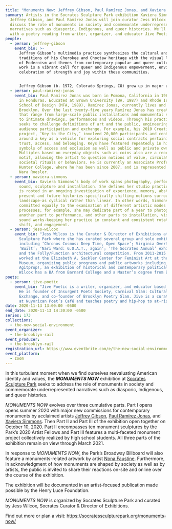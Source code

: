 ```yaml
---
title: "Monuments Now: Jeffrey Gibson, Paul Ramírez Jonas, and Xaviera Simmons"
summary: Artists in the Socrates Sculpture Park exhibition Xaviera Simmons,
  Jeffrey Gibson, and Paul Ramírez Jonas will join curator Jess Wilcox to
  discuss the role of monuments in society and commemorate underrepresented
  narratives such as diasporic, Indigenous, and queer histories. We'll conclude
  with a poetry reading from writer, organizer, and educator Jive Poetic.
people:
  - person: jeffrey-gibson
    event_bio: >-
      Jeffrey Gibson’s multimedia practice synthesizes the cultural and artistic
      traditions of his Cherokee and Choctaw heritage with the visual languages
      of Modernism and themes from contemporary popular and queer culture. His
      work is a vibrant call for queer and Indigenous empowerment, envisioning a
      celebration of strength and joy within these communities.


      Jeffrey Gibson (b. 1972, Colorado Springs, CO) grew up in major urban centers in the United States, Germany, Korea, and England. He received a Bachelor of Fine Arts in painting from the School of the Art Institute of Chicago in 1995 and Master of Arts in painting at the Royal College of Art, London, in 1998. He is a citizen of the Mississippi Band of Choctaw Indians and is half Cherokee. He is currently an artist-in-residence at Bard College and lives and works near Hudson, New York.
  - person: paul-ramirez-jonas
    event_bio: Paul Ramírez Jonas was born in Pomona, California in 1965 and raised
      in Honduras. Educated at Brown University (BA, 1987) and Rhode Island
      School of Design (MFA, 1989), Ramírez Jonas, currently lives and works in
      Brooklyn. Over the last twenty-five years Ramírez Jonas has created works
      that range from large-scale public installations and monumental sculptures
      to intimate drawings, performances and videos. Through his practice he
      seeks to challenge definitions of art and the public, engineering active
      audience participation and exchange. For example, his 2010 Creative Time
      project, ‘Key to the City,’ involved 20,000 participants and centered
      around a key as a vehicle for exploring social contracts pertaining to
      trust, access, and belonging. Keys have featured repeatedly in his work as
      symbols of access and exclusion as well as public and private ownership.
      Multiples based on everyday objects such as coins also are a reoccurring
      motif, allowing the artist to question notions of value, circulation, and
      societal rituals or behaviors. He is currently an Associate Professor at
      Hunter College, where he has been since 2007, and is represented Galeria
      Nara Roesler.
  - person: xaviera-simmons
    event_bio: Xaviera Simmons’s body of work spans photography, performance, video,
      sound, sculpture and installation. She defines her studio practice, which
      is rooted in an ongoing investigation of experience, memory, abstraction,
      present and future histories-specifically shifting notions surrounding
      landscape-as cyclical rather than linear. In other words, Simmons is
      committed equally to the examination of different artistic modes and
      processes; for example, she may dedicate part of a year to photography,
      another part to performance, and other parts to installation, video, and
      sound works-keeping her practice in constant and consistent rotation,
      shift, and engagement.
  - person: jess-wilcox
    event_bio: "Jess Wilcox is the Curator & Director of Exhibitions at Socrates
      Sculpture Park where she has curated several group and solo exhibitions
      including ‘Chronos Cosmos: Deep Time, Open Space’; Virginia Overton:
      ‘Built’; ‘Nari Ward: G.O.A.T., again’; ’The Socrates Annual’ exhibitions;
      and the Folly/Function architectural competition. From 2011-2015 she
      worked at the Elizabeth A. Sackler Center for Feminist Art at the Brooklyn
      Museum, organizing public programs and public artworks including
      Agitprop!, an exhibition of historical and contemporary political art.
      Wilcox has a BA from Barnard College and a Master’s degree from Bard CCS."
poets:
  - person: jive-poetic
    event_bio: "Jive Poetic is a writer, organizer, and educator based in Brooklyn.
      He is founder of Insurgent Poets Society, Carnival Slam: Cultural
      Exchange, and co-founder of Brooklyn Poetry Slam. Jive is a curator/host
      at Nuyorican Poet’s Café and teaches poetry and hip-hop to at-risk youth."
date: 2020-11-13 13:00:00 -0500
end_date: 2020-11-13 14:30:00 -0500
series: 173
collections:
  - the-new-social-environment
event_organizer:
  - the-brooklyn-rail
event_producer:
  - the-brooklyn-rail
registration_url: https://www.eventbrite.com/e/the-new-social-environment-173-monuments-now-tickets-128050515539
event_platform:
  - zoom
---
```

In this turbulent moment when we find ourselves reevaluating American identity and values, the ***MONUMENTS NOW*** exhibition at [Socrates Sculpture Park](https://socratessculpturepark.org/monuments-now/) seeks to address the role of monuments in society and commemorate underrepresented narratives such as diasporic, Indigenous, and queer histories.

*MONUMENTS NOW* evolves over three cumulative parts. Part I opens opens summer 2020 with major new commissions for contemporary monuments by acclaimed artists [Jeffrey Gibson](https://socratessculpturepark.org/artist/jeffrey-gibson/), [Paul Ramírez Jonas](https://socratessculpturepark.org/artist/paul-ramirez-jonas/), and [Xaviera Simmons](https://socratessculpturepark.org/artist/xaviera-simmons/). Then Part II and Part III of the exhibition open together on October 10, 2020. Part II encompasses ten monument sculptures by the Park’s 2020 Artist Fellows and Part III features a multi-faceted monument project collectively realized by high school students. All three parts of the exhibition remain on view through March 2021.

In response to *MONUMENTS NOW*, the Park’s Broadway Billboard will also feature a monuments-related artwork by artist [Nona Faustine](https://socratessculpturepark.org/exhibition/billboard-faustine/). Furthermore, in acknowledgment of how monuments are shaped by society as well as by artists, the public is invited to share their reactions on-site and online over the course of the exhibition.

The exhibition will be documented in an artist-focused publication made possible by the Henry Luce Foundation.

*MONUMENTS NOW* is organized by Socrates Sculpture Park and curated by Jess Wilcox, Socrates Curator & Director of Exhibitions.

Find out more or plan a visit: <https://socratessculpturepark.org/monuments-now/>